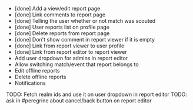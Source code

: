 - [done] Add a view/edit report page
- [done] Link comments to report page
- [done] Telling the user whether or not match was scouted
- [done] User reports list on profile page
- [done] Delete reports from report page
- [done] Don't show comment in report viewer if it is empty
- [done] Link from report viewer to user profile
- [done] Link from report editor to report viewer
- Add user dropdown for admins in report editor
- Allow switching match/event that report belongs to
- Edit offline reports
- Delete offline reports
- Notifications

TODO: Fetch realm ids and use it on user dropdown in report editor
TODO: ask in #peregrine about cancel/back button on report editor
